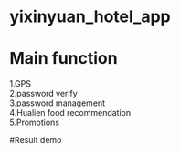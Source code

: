 # yixinyuan_hotel_app
# Main function
1.GPS 
<br />2.password verify
<br />3.password management
<br />4.Hualien food recommendation
<br />5.Promotions

#Result demo
